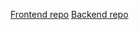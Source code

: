 [Frontend repo](https://github.com/manhpt16tlu/springboot-science-topic-manage-app)
[Backend repo](https://github.com/manhpt16tlu/quanlydetai)
